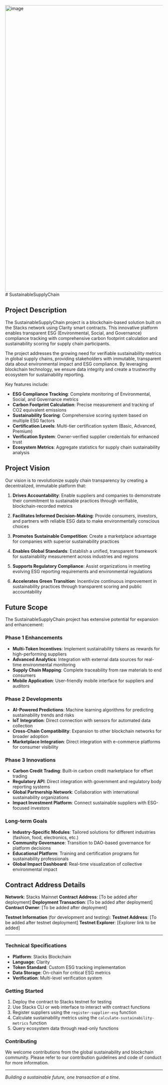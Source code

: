 <img width="1917" height="916" alt="image" src="https://github.com/user-attachments/assets/b209f6a1-3f56-44c8-9ec4-2e63e3555203" />
# SustainableSupplyChain

## Project Description

The SustainableSupplyChain project is a blockchain-based solution built on the Stacks network using Clarity smart contracts. This innovative platform enables transparent ESG (Environmental, Social, and Governance) compliance tracking with comprehensive carbon footprint calculation and sustainability scoring for supply chain participants.

The project addresses the growing need for verifiable sustainability metrics in global supply chains, providing stakeholders with immutable, transparent data about environmental impact and ESG compliance. By leveraging blockchain technology, we ensure data integrity and create a trustworthy ecosystem for sustainability reporting.

Key features include:
- **ESG Compliance Tracking**: Complete monitoring of Environmental, Social, and Governance metrics
- **Carbon Footprint Calculation**: Precise measurement and tracking of CO2 equivalent emissions
- **Sustainability Scoring**: Comprehensive scoring system based on multiple ESG factors
- **Certification Levels**: Multi-tier certification system (Basic, Advanced, Premium)
- **Verification System**: Owner-verified supplier credentials for enhanced trust
- **Ecosystem Metrics**: Aggregate statistics for supply chain sustainability analysis

## Project Vision

Our vision is to revolutionize supply chain transparency by creating a decentralized, immutable platform that:

1. **Drives Accountability**: Enable suppliers and companies to demonstrate their commitment to sustainable practices through verifiable, blockchain-recorded metrics

2. **Facilitates Informed Decision-Making**: Provide consumers, investors, and partners with reliable ESG data to make environmentally conscious choices

3. **Promotes Sustainable Competition**: Create a marketplace advantage for companies with superior sustainability practices

4. **Enables Global Standards**: Establish a unified, transparent framework for sustainability measurement across industries and regions

5. **Supports Regulatory Compliance**: Assist organizations in meeting evolving ESG reporting requirements and environmental regulations

6. **Accelerates Green Transition**: Incentivize continuous improvement in sustainability practices through transparent scoring and public accountability

## Future Scope

The SustainableSupplyChain project has extensive potential for expansion and enhancement:

### Phase 1 Enhancements
- **Multi-Token Incentives**: Implement sustainability tokens as rewards for high-performing suppliers
- **Advanced Analytics**: Integration with external data sources for real-time environmental monitoring
- **Supply Chain Mapping**: Complete traceability from raw materials to end consumers
- **Mobile Application**: User-friendly mobile interface for suppliers and auditors

### Phase 2 Developments
- **AI-Powered Predictions**: Machine learning algorithms for predicting sustainability trends and risks
- **IoT Integration**: Direct connection with sensors for automated data collection
- **Cross-Chain Compatibility**: Expansion to other blockchain networks for broader adoption
- **Marketplace Integration**: Direct integration with e-commerce platforms for consumer visibility

### Phase 3 Innovations
- **Carbon Credit Trading**: Built-in carbon credit marketplace for offset trading
- **Regulatory API**: Direct integration with government and regulatory body reporting systems
- **Global Partnership Network**: Collaboration with international sustainability organizations
- **Impact Investment Platform**: Connect sustainable suppliers with ESG-focused investors

### Long-term Goals
- **Industry-Specific Modules**: Tailored solutions for different industries (fashion, food, electronics, etc.)
- **Community Governance**: Transition to DAO-based governance for platform decisions
- **Educational Platform**: Training and certification programs for sustainability professionals
- **Global Impact Dashboard**: Real-time visualization of collective environmental impact

## Contract Address Details

**Network**: Stacks Mainnet
**Contract Address**: [To be added after deployment]
**Deployment Transaction**: [To be added after deployment]
**Contract Owner**: [To be added after deployment]

**Testnet Information** (for development and testing):
**Testnet Address**: [To be added after testnet deployment]
**Testnet Explorer**: [Explorer link to be added]

---

### Technical Specifications
- **Platform**: Stacks Blockchain
- **Language**: Clarity
- **Token Standard**: Custom ESG tracking implementation
- **Data Storage**: On-chain for critical ESG metrics
- **Verification**: Multi-level verification system

### Getting Started
1. Deploy the contract to Stacks testnet for testing
2. Use Stacks CLI or web interface to interact with contract functions
3. Register suppliers using the `register-supplier-esg` function
4. Calculate sustainability metrics using the `calculate-sustainability-metrics` function
5. Query ecosystem data through read-only functions

### Contributing
We welcome contributions from the global sustainability and blockchain community. Please refer to our contribution guidelines and code of conduct for more information.

---

*Building a sustainable future, one transaction at a time.*
